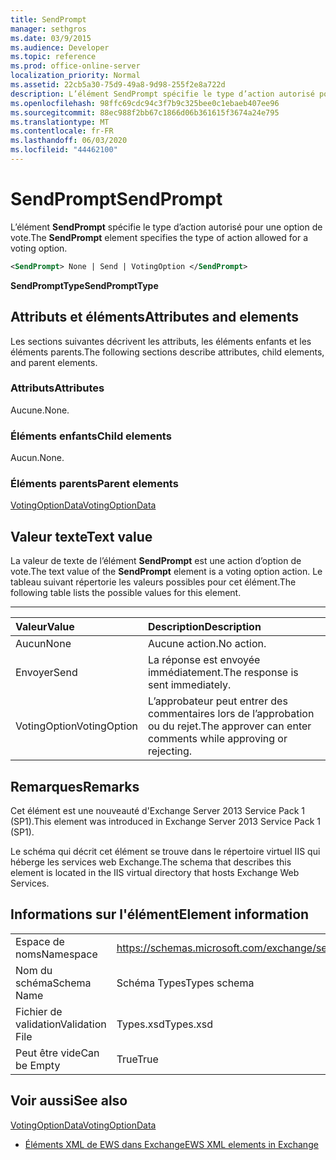 ```yaml
---
title: SendPrompt
manager: sethgros
ms.date: 03/9/2015
ms.audience: Developer
ms.topic: reference
ms.prod: office-online-server
localization_priority: Normal
ms.assetid: 22cb5a30-75d9-49a8-9d98-255f2e8a722d
description: L’élément SendPrompt spécifie le type d’action autorisé pour une option de vote.
ms.openlocfilehash: 98ffc69cdc94c3f7b9c325bee0c1ebaeb407ee96
ms.sourcegitcommit: 88ec988f2bb67c1866d06b361615f3674a24e795
ms.translationtype: MT
ms.contentlocale: fr-FR
ms.lasthandoff: 06/03/2020
ms.locfileid: "44462100"
---
```

# <a name="sendprompt"></a><span data-ttu-id="22c6e-103">SendPrompt</span><span class="sxs-lookup"><span data-stu-id="22c6e-103">SendPrompt</span></span>

<span data-ttu-id="22c6e-104">L’élément **SendPrompt** spécifie le type d’action autorisé pour une option de vote.</span><span class="sxs-lookup"><span data-stu-id="22c6e-104">The **SendPrompt** element specifies the type of action allowed for a voting option.</span></span> 
  
```XML
<SendPrompt> None | Send | VotingOption </SendPrompt>
```

 <span data-ttu-id="22c6e-105">**SendPromptType**</span><span class="sxs-lookup"><span data-stu-id="22c6e-105">**SendPromptType**</span></span>
## <a name="attributes-and-elements"></a><span data-ttu-id="22c6e-106">Attributs et éléments</span><span class="sxs-lookup"><span data-stu-id="22c6e-106">Attributes and elements</span></span>

<span data-ttu-id="22c6e-107">Les sections suivantes décrivent les attributs, les éléments enfants et les éléments parents.</span><span class="sxs-lookup"><span data-stu-id="22c6e-107">The following sections describe attributes, child elements, and parent elements.</span></span>
  
### <a name="attributes"></a><span data-ttu-id="22c6e-108">Attributs</span><span class="sxs-lookup"><span data-stu-id="22c6e-108">Attributes</span></span>

<span data-ttu-id="22c6e-109">Aucune.</span><span class="sxs-lookup"><span data-stu-id="22c6e-109">None.</span></span>
  
### <a name="child-elements"></a><span data-ttu-id="22c6e-110">Éléments enfants</span><span class="sxs-lookup"><span data-stu-id="22c6e-110">Child elements</span></span>

<span data-ttu-id="22c6e-111">Aucun.</span><span class="sxs-lookup"><span data-stu-id="22c6e-111">None.</span></span>
  
### <a name="parent-elements"></a><span data-ttu-id="22c6e-112">Éléments parents</span><span class="sxs-lookup"><span data-stu-id="22c6e-112">Parent elements</span></span>

[<span data-ttu-id="22c6e-113">VotingOptionData</span><span class="sxs-lookup"><span data-stu-id="22c6e-113">VotingOptionData</span></span>](votingoptiondata.md)
  
## <a name="text-value"></a><span data-ttu-id="22c6e-114">Valeur texte</span><span class="sxs-lookup"><span data-stu-id="22c6e-114">Text value</span></span>

<span data-ttu-id="22c6e-115">La valeur de texte de l’élément **SendPrompt** est une action d’option de vote.</span><span class="sxs-lookup"><span data-stu-id="22c6e-115">The text value of the **SendPrompt** element is a voting option action.</span></span> <span data-ttu-id="22c6e-116">Le tableau suivant répertorie les valeurs possibles pour cet élément.</span><span class="sxs-lookup"><span data-stu-id="22c6e-116">The following table lists the possible values for this element.</span></span> 
  
****

|<span data-ttu-id="22c6e-117">**Valeur**</span><span class="sxs-lookup"><span data-stu-id="22c6e-117">**Value**</span></span>|<span data-ttu-id="22c6e-118">**Description**</span><span class="sxs-lookup"><span data-stu-id="22c6e-118">**Description**</span></span>|
|:-----|:-----|
|<span data-ttu-id="22c6e-119">Aucun</span><span class="sxs-lookup"><span data-stu-id="22c6e-119">None</span></span>  <br/> |<span data-ttu-id="22c6e-120">Aucune action.</span><span class="sxs-lookup"><span data-stu-id="22c6e-120">No action.</span></span>  <br/> |
|<span data-ttu-id="22c6e-121">Envoyer</span><span class="sxs-lookup"><span data-stu-id="22c6e-121">Send</span></span>  <br/> |<span data-ttu-id="22c6e-122">La réponse est envoyée immédiatement.</span><span class="sxs-lookup"><span data-stu-id="22c6e-122">The response is sent immediately.</span></span>  <br/> |
|<span data-ttu-id="22c6e-123">VotingOption</span><span class="sxs-lookup"><span data-stu-id="22c6e-123">VotingOption</span></span>  <br/> |<span data-ttu-id="22c6e-124">L’approbateur peut entrer des commentaires lors de l’approbation ou du rejet.</span><span class="sxs-lookup"><span data-stu-id="22c6e-124">The approver can enter comments while approving or rejecting.</span></span>  <br/> |
   
## <a name="remarks"></a><span data-ttu-id="22c6e-125">Remarques</span><span class="sxs-lookup"><span data-stu-id="22c6e-125">Remarks</span></span>

<span data-ttu-id="22c6e-126">Cet élément est une nouveauté d'Exchange Server 2013 Service Pack 1 (SP1).</span><span class="sxs-lookup"><span data-stu-id="22c6e-126">This element was introduced in Exchange Server 2013 Service Pack 1 (SP1).</span></span>
  
<span data-ttu-id="22c6e-127">Le schéma qui décrit cet élément se trouve dans le répertoire virtuel IIS qui héberge les services web Exchange.</span><span class="sxs-lookup"><span data-stu-id="22c6e-127">The schema that describes this element is located in the IIS virtual directory that hosts Exchange Web Services.</span></span>
  
## <a name="element-information"></a><span data-ttu-id="22c6e-128">Informations sur l'élément</span><span class="sxs-lookup"><span data-stu-id="22c6e-128">Element information</span></span>

|||
|:-----|:-----|
|<span data-ttu-id="22c6e-129">Espace de noms</span><span class="sxs-lookup"><span data-stu-id="22c6e-129">Namespace</span></span>  <br/> |https://schemas.microsoft.com/exchange/services/2006/types  <br/> |
|<span data-ttu-id="22c6e-130">Nom du schéma</span><span class="sxs-lookup"><span data-stu-id="22c6e-130">Schema Name</span></span>  <br/> |<span data-ttu-id="22c6e-131">Schéma Types</span><span class="sxs-lookup"><span data-stu-id="22c6e-131">Types schema</span></span>  <br/> |
|<span data-ttu-id="22c6e-132">Fichier de validation</span><span class="sxs-lookup"><span data-stu-id="22c6e-132">Validation File</span></span>  <br/> |<span data-ttu-id="22c6e-133">Types.xsd</span><span class="sxs-lookup"><span data-stu-id="22c6e-133">Types.xsd</span></span>  <br/> |
|<span data-ttu-id="22c6e-134">Peut être vide</span><span class="sxs-lookup"><span data-stu-id="22c6e-134">Can be Empty</span></span>  <br/> |<span data-ttu-id="22c6e-135">True</span><span class="sxs-lookup"><span data-stu-id="22c6e-135">True</span></span>  <br/> |
   
## <a name="see-also"></a><span data-ttu-id="22c6e-136">Voir aussi</span><span class="sxs-lookup"><span data-stu-id="22c6e-136">See also</span></span>



[<span data-ttu-id="22c6e-137">VotingOptionData</span><span class="sxs-lookup"><span data-stu-id="22c6e-137">VotingOptionData</span></span>](votingoptiondata.md)


- [<span data-ttu-id="22c6e-138">Éléments XML de EWS dans Exchange</span><span class="sxs-lookup"><span data-stu-id="22c6e-138">EWS XML elements in Exchange</span></span>](ews-xml-elements-in-exchange.md)

